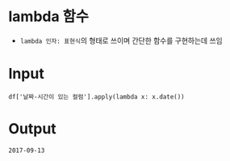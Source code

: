 # lambda 함수
 - `lambda 인자: 표현식`의 형태로 쓰이며 간단한 함수를 구현하는데 쓰임

# Input
`df['날짜-시간이 있는 컬럼'].apply(lambda x: x.date())`

# Output
`2017-09-13`
